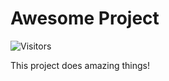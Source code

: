 # Awesome Project

![Visitors](https://hits.dwyl.com/DebashisDhali/PasswordGenerator.svg?label=Visitors&style=flat-square&color=green)

This project does amazing things!
